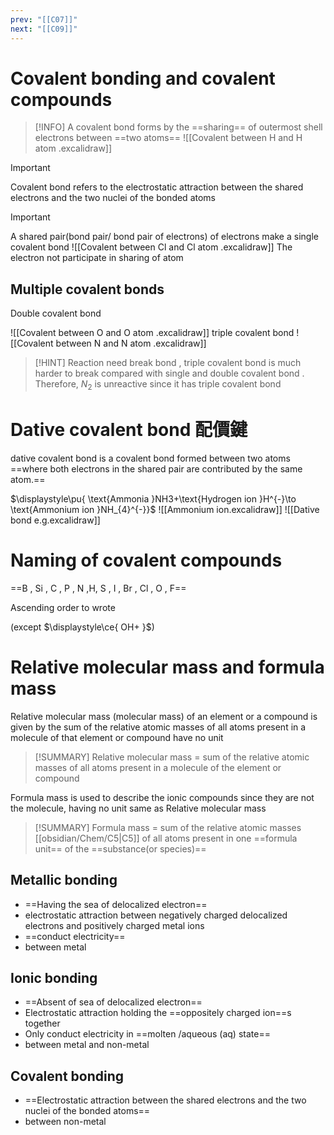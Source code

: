 ```yaml
---
prev: "[[C07]]"
next: "[[C09]]"
---
```

# Covalent bonding and covalent compounds

> [!INFO]
A covalent bond forms by the ==sharing== of outermost shell electrons between ==two atoms==
![[Covalent between H and H atom .excalidraw]]

> [!IMPORTANT]
>  Covalent bond refers to the electrostatic attraction between the shared electrons and the two nuclei of the bonded atoms

> [!IMPORTANT]
> A shared pair(bond pair/ bond pair of electrons) of electrons make a single covalent bond
![[Covalent between Cl and Cl atom .excalidraw]]
The electron not participate in sharing of atom

## Multiple covalent bonds

Double covalent bond

![[Covalent between O and O atom .excalidraw]]
triple covalent bond
![[Covalent between N and N atom .excalidraw]]

> [!HINT]
> Reaction need break bond , triple covalent bond is much harder to break compared with single and double covalent bond . Therefore, $\displaystyle N_{2}$ is unreactive since it has triple covalent bond 

# Dative covalent bond 配價鍵
dative covalent bond is a covalent bond formed between two atoms ==where both electrons in the shared pair are contributed by the same atom.==

$\displaystyle\pu{ \text{Ammonia }NH3+\text{Hydrogen ion }H^{-}\to \text{Ammonium ion }NH_{4}^{-}}$
![[Ammonium ion.excalidraw]]
![[Dative bond e.g.excalidraw]]



# Naming of covalent compounds


==B ,  Si , C , P , N ,H, S , I , Br , Cl , O , F==

Ascending order to wrote

(except $\displaystyle\ce{ OH+ }$)


# Relative molecular mass and formula mass

Relative molecular mass (molecular mass) of an element or a compound is given by the sum of the relative atomic masses of all atoms present in a molecule of that element or compound have no unit

> [!SUMMARY]
>Relative molecular mass = sum of the relative atomic masses of all atoms present in a molecule of the element or compound

Formula mass is used to describe the ionic compounds since they are not the molecule, having no unit same as Relative molecular mass
> [!SUMMARY] 
> Formula mass = sum of the relative atomic masses [[obsidian/Chem/C5|C5]] of all atoms present in one ==formula unit== of the ==substance(or species)==
## Metallic bonding 

- ==Having the sea of delocalized electron==
-  electrostatic attraction between negatively charged delocalized electrons and positively charged metal ions
- ==conduct electricity==
- between metal
## Ionic bonding
- ==Absent of sea of delocalized electron==
- Electrostatic attraction holding the ==oppositely charged ion==s together
- Only conduct electricity in ==molten /aqueous (aq) state==
- between metal and non-metal
## Covalent bonding
- ==Electrostatic attraction between the shared electrons and the two nuclei of the bonded atoms==
- between non-metal
